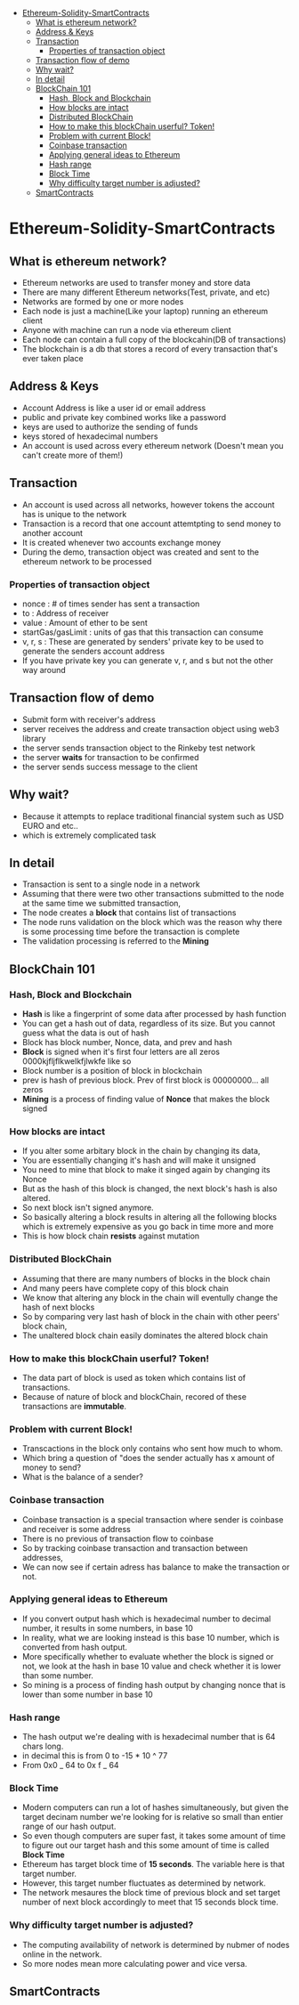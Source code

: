 - [Ethereum-Solidity-SmartContracts](#ethereum-solidity-smartcontracts)
  - [What is ethereum network?](#what-is-ethereum-network)
  - [Address & Keys](#address--keys)
  - [Transaction](#transaction)
    - [Properties of transaction object](#properties-of-transaction-object)
  - [Transaction flow of demo](#transaction-flow-of-demo)
  - [Why wait?](#why-wait)
  - [In detail](#in-detail)
  - [BlockChain 101](#blockchain-101)
    - [Hash, Block and Blockchain](#hash-block-and-blockchain)
    - [How blocks are intact](#how-blocks-are-intact)
    - [Distributed BlockChain](#distributed-blockchain)
    - [How to make this blockChain userful? Token!](#how-to-make-this-blockchain-userful-token)
    - [Problem with current Block!](#problem-with-current-block)
    - [Coinbase transaction](#coinbase-transaction)
    - [Applying general ideas to Ethereum](#applying-general-ideas-to-ethereum)
    - [Hash range](#hash-range)
    - [Block Time](#block-time)
    - [Why difficulty target number is adjusted?](#why-difficulty-target-number-is-adjusted)
  - [SmartContracts](#smartcontracts)

# Ethereum-Solidity-SmartContracts

## What is ethereum network?

- Ethereum networks are used to transfer money and store data
- There are many different Ethereum networks(Test, private, and etc)
- Networks are formed by one or more nodes
- Each node is just a machine(Like your laptop) running an ethereum client
- Anyone with machine can run a node via ethereum client
- Each node can contain a full copy of the blockcahin(DB of transactions)
- The blockchain is a db that stores a record of every transaction that's ever taken place

## Address & Keys

- Account Address is like a user id or email address
- public and private key combined works like a password
- keys are used to authorize the sending of funds
- keys stored of hexadecimal numbers
- An account is used across every ethereum network (Doesn't mean you can't create more of them!)

## Transaction

- An account is used across all networks, however tokens the account has is unique to the network
- Transaction is a record that one account attemtpting to send money to another account
- It is created whenever two accounts exchange money
- During the demo, transaction object was created and sent to the ethereum network to be processed

### Properties of transaction object

- nonce : # of times sender has sent a transaction
- to : Address of receiver
- value : Amount of ether to be sent
- startGas/gasLimit : units of gas that this transaction can consume
- v, r, s : These are generated by senders' private key to be used to generate the senders account address
- If you have private key you can generate v, r, and s but not the other way around

## Transaction flow of demo

- Submit form with receiver's address
- server receives the address and create transaction object using web3 library
- the server sends transaction object to the Rinkeby test network
- the server **waits** for transaction to be confirmed
- the server sends success message to the client

## Why wait?

- Because it attempts to replace traditional financial system such as USD EURO and etc..
- which is extremely complicated task

## In detail

- Transaction is sent to a single node in a network
- Assuming that there were two other transactions submitted to the node at the same time we submitted transaction,
- The node creates a **block** that contains list of transactions
- The node runs validation on the block which was the reason why there is some processing time before the transaction is complete
- The validation processing is referred to the **Mining**

## BlockChain 101

### Hash, Block and Blockchain

- **Hash** is like a fingerprint of some data after processed by hash function
- You can get a hash out of data, regardless of its size. But you cannot guess what the data is out of hash
- Block has block number, Nonce, data, and prev and hash
- **Block** is signed when it's first four letters are all zeros 0000kjfljflkwelkfjlwkfe like so
- Block number is a position of block in blockchain
- prev is hash of previous block. Prev of first block is 00000000... all zeros
- **Mining** is a process of finding value of **Nonce** that makes the block signed

### How blocks are intact

- If you alter some arbitary block in the chain by changing its data,
- You are essentially changing it's hash and will make it unsigned
- You need to mine that block to make it singed again by changing its Nonce
- But as the hash of this block is changed, the next block's hash is also altered.
- So next block isn't signed anymore.
- So basically altering a block results in altering all the following blocks which is extremely expensive as you go back in time more and more
- This is how block chain **resists** against mutation

### Distributed BlockChain

- Assuming that there are many numbers of blocks in the block chain
- And many peers have complete copy of this block chain
- We know that altering any block in the chain will eventully change the hash of next blocks
- So by comparing very last hash of block in the chain with other peers' block chain,
- The unaltered block chain easily dominates the altered block chain

### How to make this blockChain userful? Token!

- The data part of block is used as token which contains list of transactions.
- Because of nature of block and blockChain, recored of these transactions are **immutable**.

### Problem with current Block!

- Transcactions in the block only contains who sent how much to whom.
- Which bring a question of "does the sender actually has x amount of money to send?
- What is the balance of a sender?

### Coinbase transaction

- Coinbase transaction is a special transaction where sender is coinbase and receiver is some address
- There is no previous of transaction flow to coinbase
- So by tracking coinbase transaction and transaction between addresses,
- We can now see if certain adress has balance to make the transaction or not.

### Applying general ideas to Ethereum

- If you convert output hash which is hexadecimal number to decimal number, it results in some numbers, in base 10
- In reality, what we are looking instead is this base 10 number, which is converted from hash output.
- More specifically whether to evaluate whether the block is signed or not, we look at the hash in base 10 value and check whether it is lower than some number.
- So mining is a process of finding hash output by changing nonce that is lower than some number in base 10

### Hash range

- The hash output we're dealing with is hexadecimal number that is 64 chars long.
- in decimal this is from 0 to -15 \* 10 ^ 77
- From 0x0 _ 64 to 0x f _ 64

### Block Time

- Modern computers can run a lot of hashes simultaneously, but given the target decinam number we're looking for is relative so small than entier range of our hash output.
- So even though computers are super fast, it takes some amount of time to figure out our target hash and this some amount of time is called **Block Time**
- Ethereum has target block time of **15 seconds**. The variable here is that target number.
- However, this target number fluctuates as determined by network.
- The network mesaures the block time of previous block and set target number of next block accordingly to meet that 15 seconds block time.

### Why difficulty target number is adjusted?

- The computing availability of network is determined by nubmer of nodes online in the network.
- So more nodes mean more calculating power and vice versa.

## SmartContracts
